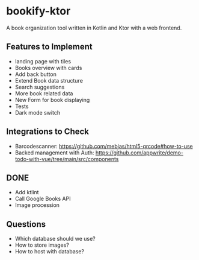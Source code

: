 # bookify-ktor
A book organization tool written in Kotlin and Ktor with a web frontend.

## Features to Implement
- landing page with tiles
- Books overview with cards
- Add back button
- Extend Book data structure
- Search suggestions
- More book related data 
- New Form for book displaying
- Tests
- Dark mode switch

## Integrations to Check
- Barcodescanner: https://github.com/mebjas/html5-qrcode#how-to-use
- Backed management with Auth: https://github.com/appwrite/demo-todo-with-vue/tree/main/src/components

## DONE
- Add ktlint
- Call Google Books API
- Image procession

## Questions
- Which database should we use?
- How to store images?
- How to host with database?